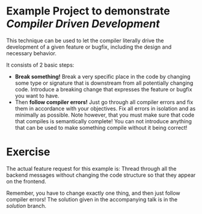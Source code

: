 # Example Project to demonstrate *Compiler Driven Development*

This technique can be used to let the compiler literally drive the development
of a given feature or bugfix, including the design and necessary behavior.

It consists of 2 basic steps:

* **Break something!** Break a very specific place in the code by changing
some type or signature that is downstream from all potentially changing
code. Introduce a breaking change that expresses the feature or bugfix
you want to have.
* Then **follow compiler errors!** Just go through all compiler errors and
fix them in accordance with your objectives. Fix all errors in isolation
and as minimally as possible. Note however, that you must make sure that
code that compiles is semantically complete! You can not introduce anything
that can be used to make something compile without it being correct!

# Exercise

The actual feature request for this example is: Thread through all the
backend messages without changing the code structure so that they
appear on the frontend.

Remember, you have to change exactly one thing, and then just follow compiler errors! The solution given
in the accompanying talk is in the *solution* branch.
